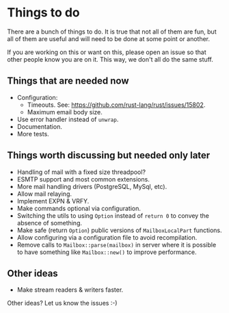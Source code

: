 # Things to do

There are a bunch of things to do. It is true that not all of them are fun, but all of them are
useful and will need to be done at some point or another.

If you are working on this or want on this, please open an issue so that other people know you are on it. This way, we don't all do the same stuff.

## Things that are needed now

* Configuration:
    * Timeouts. See: https://github.com/rust-lang/rust/issues/15802.
    * Maximum email body size.
* Use error handler instead of `unwrap`.
* Documentation.
* More tests.

## Things worth discussing but needed only later

* Handling of mail with a fixed size threadpool?
* ESMTP support and most common extensions.
* More mail handling drivers (PostgreSQL, MySql, etc).
* Allow mail relaying.
* Implement EXPN & VRFY.
* Make commands optional via configuration.
* Switching the utils to using `Option` instead of `return 0` to convey the absence of something.
* Make safe (return `Option`) public versions of `MailboxLocalPart` functions.
* Allow configuring via a configuration file to avoid recompilation.
* Remove calls to `Mailbox::parse(mailbox)` in server where it is possible to have something like
`Mailbox::new()` to improve performance.

## Other ideas

* Make stream readers & writers faster.

Other ideas? Let us know the issues :-)
